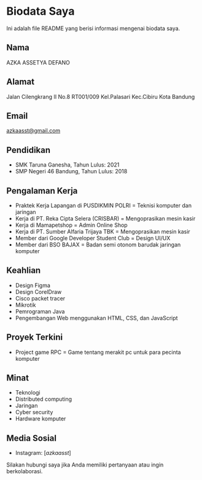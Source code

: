 # Biodata Saya

Ini adalah file README yang berisi informasi mengenai biodata saya.

## Nama
AZKA ASSETYA DEFANO

## Alamat
Jalan Cilengkrang II No.8 RT001/009 Kel.Palasari Kec.Cibiru Kota Bandung

## Email
azkaasst@gmail.com

## Pendidikan
- SMK Taruna Ganesha, Tahun Lulus: 2021
- SMP Negeri 46 Bandung, Tahun Lulus: 2018

## Pengalaman Kerja
- Praktek Kerja Lapangan di PUSDIKMIN POLRI = Teknisi komputer dan jaringan
- Kerja di PT. Reka Cipta Selera (CRISBAR) = Mengoprasikan mesin kasir
- Kerja di Mamapetshop = Admin Online Shop
- Kerja di PT. Sumber Alfaria Trijaya TBK = Mengoprasikan mesin kasir
- Member dari Google Developer Student Club = Design UI/UX
- Member dari BSO BAJAX = Badan semi otonom barudak jaringan komputer

## Keahlian
- Design Figma
- Design CorelDraw 
- Cisco packet tracer
- Mikrotik
- Pemrograman Java
- Pengembangan Web menggunakan HTML, CSS, dan JavaScript

## Proyek Terkini
- Project game RPC = Game tentang merakit pc untuk para pecinta komputer

## Minat
- Teknologi
- Distributed computing
- Jaringan
- Cyber security
- Hardware komputer

## Media Sosial
- Instagram: [_azkaasst_]

Silakan hubungi saya jika Anda memiliki pertanyaan atau ingin berkolaborasi.

